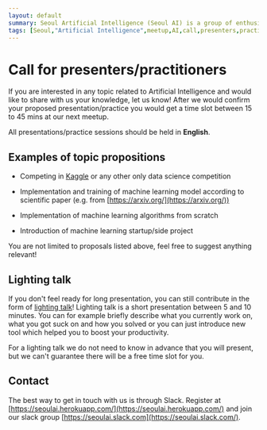 ```yaml
---
layout: default
summary: Seoul Artificial Intelligence (Seoul AI) is a group of enthusiasts willing to go the extra mile in becoming one of the best in their field. We are sharing our domain knowledge and working on Machine Learning projects in small groups.
tags: [Seoul,"Artificial Intelligence",meetup,AI,call,presenters,practioners,"Machine Learning",Korea,Gangnam]
---
```


# Call for presenters/practitioners
If you are interested in any topic related to Artificial Intelligence and would like to share with us your knowledge, let us know! After we would confirm your proposed presentation/practice you would get a time slot between 15 to 45 mins at our next meetup.

All presentations/practice sessions should be held in **English**.

## Examples of topic propositions

* Competing in [Kaggle](https://www.kaggle.com/) or any other only data science competition

* Implementation and training of machine learning model according to scientific paper (e.g. from [https://arxiv.org/](https://arxiv.org/))

* Implementation of machine learning algorithms from scratch

* Introduction of machine learning startup/side project

You are not limited to proposals listed above, feel free to suggest anything relevant!

## Lighting talk
If you don't feel ready for long presentation, you can still contribute in the form of [lighting talk](https://en.wikipedia.org/wiki/Lightning_talk)!
Lighting talk is a short presentation between 5 and 10 minutes. You can for example briefly describe what you currently work on, what you got suck on and how you solved or you can just introduce new tool which helped you to boost your productivity.

For a lighting talk we do not need to know in advance that you will present, but we can't guarantee there will be a free time slot for you.

## Contact

The best way to get in touch with us is through Slack. Register at [https://seoulai.herokuapp.com/](https://seoulai.herokuapp.com/) and join our slack group [https://seoulai.slack.com](https://seoulai.slack.com/).
